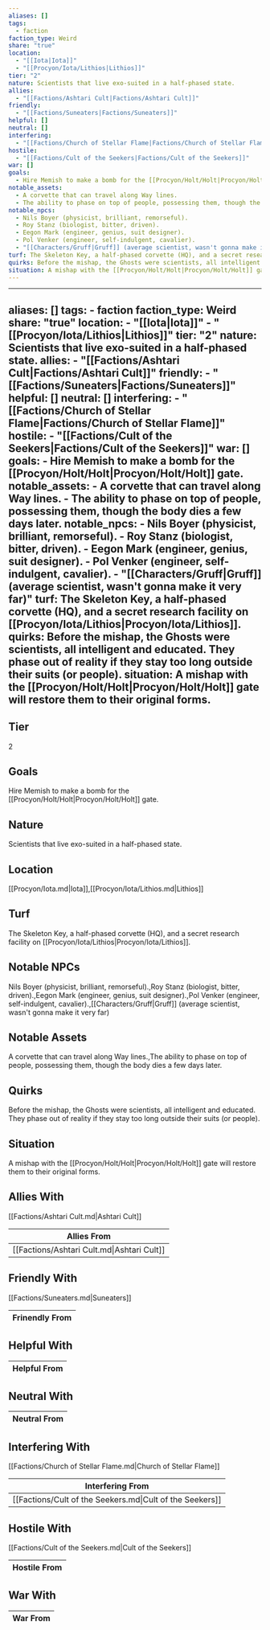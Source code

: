 ```yaml
---
aliases: []
tags:
  - faction
faction_type: Weird
share: "true"
location:
  - "[[Iota|Iota]]"
  - "[[Procyon/Iota/Lithios|Lithios]]"
tier: "2"
nature: Scientists that live exo-suited in a half-phased state.
allies:
  - "[[Factions/Ashtari Cult|Factions/Ashtari Cult]]"
friendly:
  - "[[Factions/Suneaters|Factions/Suneaters]]"
helpful: []
neutral: []
interfering:
  - "[[Factions/Church of Stellar Flame|Factions/Church of Stellar Flame]]"
hostile:
  - "[[Factions/Cult of the Seekers|Factions/Cult of the Seekers]]"
war: []
goals:
  - Hire Memish to make a bomb for the [[Procyon/Holt/Holt|Procyon/Holt/Holt]] gate.
notable_assets:
  - A corvette that can travel along Way lines.
  - The ability to phase on top of people, possessing them, though the body dies a few days later.
notable_npcs:
  - Nils Boyer (physicist, brilliant, remorseful).
  - Roy Stanz (biologist, bitter, driven).
  - Eegon Mark (engineer, genius, suit designer).
  - Pol Venker (engineer, self-indulgent, cavalier).
  - "[[Characters/Gruff|Gruff]] (average scientist, wasn't gonna make it very far)"
turf: The Skeleton Key, a half-phased corvette (HQ), and a secret research facility on [[Procyon/Iota/Lithios|Procyon/Iota/Lithios]].
quirks: Before the mishap, the Ghosts were scientists, all intelligent and educated. They phase out of reality if they stay too long outside their suits (or people).
situation: A mishap with the [[Procyon/Holt/Holt|Procyon/Holt/Holt]] gate will restore them to their original forms.
---
```

---
aliases: []
tags:
    - faction
faction_type: Weird
share: "true"
location:
    - "[[Iota|Iota]]"
    - "[[Procyon/Iota/Lithios|Lithios]]"
tier: "2"
nature: Scientists that live exo-suited in a half-phased state.
allies:
    - "[[Factions/Ashtari Cult|Factions/Ashtari Cult]]"
friendly:
    - "[[Factions/Suneaters|Factions/Suneaters]]"
helpful: []
neutral: []
interfering:
    - "[[Factions/Church of Stellar Flame|Factions/Church of Stellar Flame]]"
hostile:
    - "[[Factions/Cult of the Seekers|Factions/Cult of the Seekers]]"
war: []
goals:
    - Hire Memish to make a bomb for the [[Procyon/Holt/Holt|Procyon/Holt/Holt]] gate.
notable_assets:
    - A corvette that can travel along Way lines.
    - The ability to phase on top of people, possessing them, though the body dies a few days later.
notable_npcs:
    - Nils Boyer (physicist, brilliant, remorseful).
    - Roy Stanz (biologist, bitter, driven).
    - Eegon Mark (engineer, genius, suit designer).
    - Pol Venker (engineer, self-indulgent, cavalier).
    - "[[Characters/Gruff|Gruff]] (average scientist, wasn't gonna make it very far)"
turf: The Skeleton Key, a half-phased corvette (HQ), and a secret research facility on [[Procyon/Iota/Lithios|Procyon/Iota/Lithios]].
quirks: Before the mishap, the Ghosts were scientists, all intelligent and educated. They phase out of reality if they stay too long outside their suits (or people).
situation: A mishap with the [[Procyon/Holt/Holt|Procyon/Holt/Holt]] gate will restore them to their original forms.
---
## Tier

2

## Goals

Hire Memish to make a bomb for the [[Procyon/Holt/Holt|Procyon/Holt/Holt]] gate.

## Nature

Scientists that live exo-suited in a half-phased state.

## Location

[[Procyon/Iota.md|Iota]],[[Procyon/Iota/Lithios.md|Lithios]]

## Turf

The Skeleton Key, a half-phased corvette (HQ), and a secret research facility on [[Procyon/Iota/Lithios|Procyon/Iota/Lithios]].

## Notable NPCs

Nils Boyer (physicist, brilliant, remorseful).,Roy Stanz (biologist, bitter, driven).,Eegon Mark (engineer, genius, suit designer).,Pol Venker (engineer, self-indulgent, cavalier).,[[Characters/Gruff|Gruff]] (average scientist, wasn't gonna make it very far)

## Notable Assets

A corvette that can travel along Way lines.,The ability to phase on top of people, possessing them, though the body dies a few days later.

## Quirks

Before the mishap, the Ghosts were scientists, all intelligent and educated. They phase out of reality if they stay too long outside their suits (or people).

## Situation

A mishap with the [[Procyon/Holt/Holt|Procyon/Holt/Holt]] gate will restore them to their original forms.

## Allies With

[[Factions/Ashtari Cult.md|Ashtari Cult]]

| Allies From                                |
| ------------------------------------------ |
| [[Factions/Ashtari Cult.md\|Ashtari Cult]] |


## Friendly With

[[Factions/Suneaters.md|Suneaters]]

| Frinendly From |
| -------------- |


## Helpful With



| Helpful From |
| ------------ |


## Neutral With




| Neutral From |
| ------------ |



## Interfering With

[[Factions/Church of Stellar Flame.md|Church of Stellar Flame]]


| Interfering From                                         |
| -------------------------------------------------------- |
| [[Factions/Cult of the Seekers.md\|Cult of the Seekers]] |



## Hostile With

[[Factions/Cult of the Seekers.md|Cult of the Seekers]]


| Hostile From |
| ------------ |



## War With



| War From |
| -------- |

